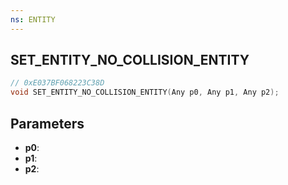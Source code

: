 ```yaml
---
ns: ENTITY
---
```

## SET_ENTITY_NO_COLLISION_ENTITY

```c
// 0xE037BF068223C38D
void SET_ENTITY_NO_COLLISION_ENTITY(Any p0, Any p1, Any p2);
```

## Parameters
* **p0**:
* **p1**:
* **p2**:
